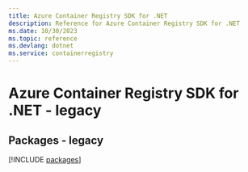 ```yaml
---
title: Azure Container Registry SDK for .NET
description: Reference for Azure Container Registry SDK for .NET
ms.date: 10/30/2023
ms.topic: reference
ms.devlang: dotnet
ms.service: containerregistry
---
```

# Azure Container Registry SDK for .NET - legacy
## Packages - legacy
[!INCLUDE [packages](container-registry-index.md)]